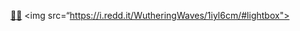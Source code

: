 <a href="https://www.abc.net.au/triplej/news/watch-anime-movies-best-classics/103215494">😶‍🌫️</a>
<img src=“https://i.redd.it/WutheringWaves/1iyl6cm/#lightbox">
